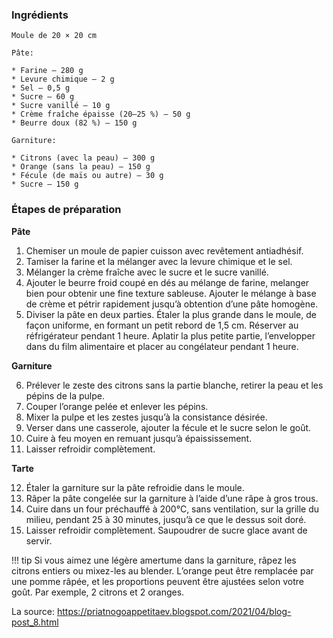 ### Ingrédients
```
Moule de 20 × 20 cm

Pâte:

* Farine – 280 g
* Levure chimique – 2 g
* Sel – 0,5 g
* Sucre – 60 g
* Sucre vanillé – 10 g
* Crème fraîche épaisse (20–25 %) – 50 g
* Beurre doux (82 %) – 150 g

Garniture:

* Citrons (avec la peau) – 300 g
* Orange (sans la peau) – 150 g
* Fécule (de maïs ou autre) – 30 g
* Sucre – 150 g

```

### Étapes de préparation

__Pâte__

1. Chemiser un moule de papier cuisson avec revêtement antiadhésif.
2. Tamiser la farine et la mélanger avec la levure chimique et le sel.
3. Mélanger la crème fraîche avec le sucre et le sucre vanillé.
4. Ajouter le beurre froid coupé en dés au mélange de farine, melanger bien pour obtenir une fine texture sableuse. Ajouter le mélange à base de crème et pétrir rapidement jusqu’à obtention d’une pâte homogène.
5. Diviser la pâte en deux parties. Étaler la plus grande dans le moule, de façon uniforme, en formant un petit rebord de 1,5 cm. Réserver au réfrigérateur pendant 1 heure. Aplatir la plus petite partie, l’envelopper dans du film alimentaire et placer au congélateur pendant 1 heure.

__Garniture__

6. Prélever le zeste des citrons sans la partie blanche, retirer la peau et les pépins de la pulpe.
7. Couper l’orange pelée et enlever les pépins.
8. Mixer la pulpe et les zestes jusqu’à la consistance désirée.
9. Verser dans une casserole, ajouter la fécule et le sucre selon le goût.
10. Cuire à feu moyen en remuant jusqu’à épaississement.
11. Laisser refroidir complètement. 

__Tarte__

12. Étaler la garniture sur la pâte refroidie dans le moule.
13. Râper la pâte congelée sur la garniture à l’aide d’une râpe à gros trous.
14. Cuire dans un four préchauffé à 200°C, sans ventilation, sur la grille du milieu, pendant 25 à 30 minutes, jusqu’à ce que le dessus soit doré.
15. Laisser refroidir complètement. Saupoudrer de sucre glace avant de servir.


!!! tip
    Si vous aimez une légère amertume dans la garniture, râpez les citrons entiers ou mixez-les au blender.
    L’orange peut être remplacée par une pomme râpée, et les proportions peuvent être ajustées selon votre goût. Par exemple, 2 citrons et 2 oranges.


La source: https://priatnogoappetitaev.blogspot.com/2021/04/blog-post_8.html